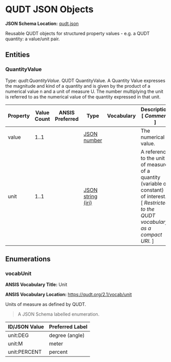 # QUDT JSON Objects
**JSON Schema Location:** [qudt.json](qudt.json)

Reusable QUDT objects for structured property values - e.g. a QUDT quantity: a value/unit pair.

## Entities

### QuantityValue

Type: *qudt:QuantityValue*. QUDT QuantityValue. A Quantity Value expresses the magnitude and kind of a quantity and is given by the product of a numerical value n and a unit of measure U. The number multiplying the unit is referred to as the numerical value of the quantity expressed in that unit.

| Property | Value Count | ANSIS Preferred | Type | Vocabulary | Description \[ _Comment_ \] |
| -------- | ----------- | --------------- | ---- | ---------- | ------------------------- |
| value | 1..1 |  | [JSON number](https://json-schema.org/understanding-json-schema/reference/type.html) |  | The numerical value. |
| unit | 1..1 |  | [JSON string \(iri\)](https://json-schema.org/understanding-json-schema/reference/string.html#built-in-formats) |  | A reference to the unit of measure of a quantity (variable or constant) of interest. \[ _Restricted to the QUDT vocabulary as a compact URI._ \] |


## Enumerations

### vocabUnit

**ANSIS Vocabulary Title:** Unit

**ANSIS Vocabulary Location:** https://qudt.org/2.1/vocab/unit

Units of measure as defined by QUDT.

> A JSON Schema labelled enumeration.

| ID/JSON Value | Preferred Label |
| ---------- | --------------- |
| unit:DEG | degree (angle) |
| unit:M | meter |
| unit:PERCENT | percent |

